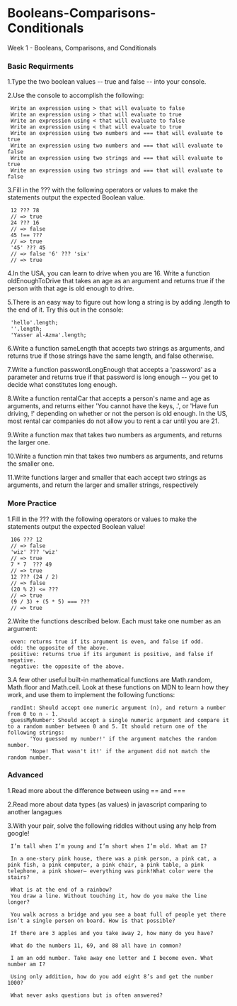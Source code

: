 # Booleans-Comparisons-Conditionals

Week 1 - Booleans, Comparisons, and Conditionals

### Basic Requirments

1.Type the two boolean values -- true and false -- into your console.

2.Use the console to accomplish the following:

```
 Write an expression using > that will evaluate to false 
 Write an expression using > that will evaluate to true 
 Write an expression using < that will evaluate to false 
 Write an expression using < that will evaluate to true 
 Write an expression using two numbers and === that will evaluate to true 
 Write an expression using two numbers and === that will evaluate to false 
 Write an expression using two strings and === that will evaluate to true 
 Write an expression using two strings and === that will evaluate to false
```

3.Fill in the ??? with the following operators or values to make the statements output the expected Boolean value.

```
 12 ??? 78 
 // => true 
 24 ??? 16 
 // => false 
 45 !== ??? 
 // => true 
 '45' ??? 45 
 // => false '6' ??? 'six' 
 // => true
```

4.In the USA, you can learn to drive when you are 16. Write a function oldEnoughToDrive that takes an age as an argument and returns true if the person with that age is old enough to drive.

5.There is an easy way to figure out how long a string is by adding .length to the end of it. Try this out in the console:

```
 'hello'.length; 
 ''.length; 
 'Yasser al-Azma'.length;
```

6.Write a function sameLength that accepts two strings as arguments, and returns true if those strings have the same length, and false otherwise.

7.Write a function passwordLongEnough that accepts a 'password' as a parameter and returns true if that password is long enough -- you get to decide what constitutes long enough.

8.Write a function rentalCar that accepts a person's name and age as arguments, and returns either 'You cannot have the keys, .', or 'Have fun driving, !' depending on whether or not the person is old enough. In the US, most rental car companies do not allow you to rent a car until you are 21.

9.Write a function max that takes two numbers as arguments, and returns the larger one.

10.Write a function min that takes two numbers as arguments, and returns the smaller one.

11.Write functions larger and smaller that each accept two strings as arguments, and return the larger and smaller strings, respectively

### More Practice

1.Fill in the ??? with the following operators or values to make the statements output the expected Boolean value!

```
 106 ??? 12 
 // => false 
 'wiz' ??? 'wiz' 
 // => true 
 7 * 7  ??? 49 
 // => true 
 12 ??? (24 / 2) 
 // => false 
 (20 % 2) <= ??? 
 // => true 
 (9 / 3) + (5 * 5) === ??? 
 // => true
```

2.Write the functions described below. Each must take one number as an argument:

```
 even: returns true if its argument is even, and false if odd. 
 odd: the opposite of the above. 
 positive: returns true if its argument is positive, and false if negative. 
 negative: the opposite of the above.
```

3.A few other useful built-in mathematical functions are Math.random, Math.floor and Math.ceil. Look at these functions on MDN to learn how they work, and use them to implement the following functions:

```
 randInt: Should accept one numeric argument (n), and return a number from 0 to n - 1. 
 guessMyNumber: Should accept a single numeric argument and compare it to a random number between 0 and 5. It should return one of the following strings: 
       'You guessed my number!' if the argument matches the random number. 
       'Nope! That wasn't it!' if the argument did not match the random number.

```
### Advanced

1.Read more about the difference between using == and ===

2.Read more about data types (as values) in javascript comparing to another langagues

3.With your pair, solve the following riddles without using any help from google!

```
 I’m tall when I’m young and I’m short when I’m old. What am I? 
 
 In a one-story pink house, there was a pink person, a pink cat, a pink fish, a pink computer, a pink chair, a pink table, a pink telephone, a pink shower– everything was pink!What color were the stairs?
  
 What is at the end of a rainbow?
 You draw a line. Without touching it, how do you make the line longer?
  
 You walk across a bridge and you see a boat full of people yet there isn’t a single person on board. How is that possible? 
 
 If there are 3 apples and you take away 2, how many do you have? 
 
 What do the numbers 11, 69, and 88 all have in common? 
 
 I am an odd number. Take away one letter and I become even. What number am I? 
 
 Using only addition, how do you add eight 8’s and get the number 1000? 
 
 What never asks questions but is often answered?
```